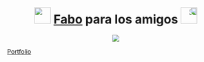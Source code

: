 <h1 align="center"><img src="https://media.giphy.com/media/3oKIPkHXpUP8lIO0AU/giphy.gif" height="38" /> <a href="https://fabian-martinez1.github.io/" target="_blank">Fabo</a> para los amigos 
 <img style="transform:scaleX(-1);" src="https://media.giphy.com/media/3oKIPkHXpUP8lIO0AU/giphy.gif" height="38" /></h1>

<div align="center">
<img src="https://user-images.githubusercontent.com/55964635/207184867-a9e60d2e-12a4-4593-9501-2254a5c2334a.png">
</div>



[Portfolio](https://fabianmartinez.vercel.app/)


 
